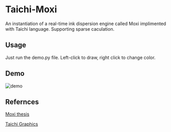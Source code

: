 # Taichi-Moxi
An instantiation of a real-time ink dispersion engine called Moxi implimented with Taichi language. Supporting sparse caculation.

## Usage
Just run the demo.py file.
Left-click to draw, right click to change color.

## Demo
![demo](ti_moxi.gif)

## Refernces
[Moxi thesis](http://visgraph.cse.ust.hk/MoXi/moxi.pdf)

[Taichi Graphics](https://taichi.graphics/)
